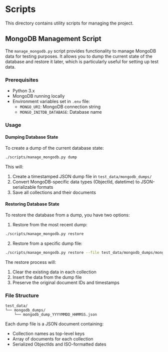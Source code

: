 # Scripts

This directory contains utility scripts for managing the project.

## MongoDB Management Script

The `manage_mongodb.py` script provides functionality to manage MongoDB data for testing purposes. It allows you to dump the current state of the database and restore it later, which is particularly useful for setting up test data.

### Prerequisites

- Python 3.x
- MongoDB running locally
- Environment variables set in `.env` file:
  - `MONGO_URI`: MongoDB connection string
  - `MONGO_INITDB_DATABASE`: Database name

### Usage

#### Dumping Database State

To create a dump of the current database state:

```bash
./scripts/manage_mongodb.py dump
```

This will:
1. Create a timestamped JSON dump file in `test_data/mongodb_dumps/`
2. Convert MongoDB-specific data types (ObjectId, datetime) to JSON-serializable formats
3. Save all collections and their documents

#### Restoring Database State

To restore the database from a dump, you have two options:

1. Restore from the most recent dump:
```bash
./scripts/manage_mongodb.py restore
```

2. Restore from a specific dump file:
```bash
./scripts/manage_mongodb.py restore --file test_data/mongodb_dumps/mongodb_dump_YYYYMMDD_HHMMSS.json
```

The restore process will:
1. Clear the existing data in each collection
2. Insert the data from the dump file
3. Preserve the original document IDs and timestamps

### File Structure

```
test_data/
└── mongodb_dumps/
    └── mongodb_dump_YYYYMMDD_HHMMSS.json
```

Each dump file is a JSON document containing:
- Collection names as top-level keys
- Array of documents for each collection
- Serialized ObjectIds and ISO-formatted dates
